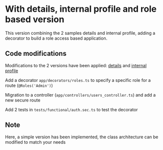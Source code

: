 # With details, internal profile and role based version

This version combining the 2 samples details and internal profile, adding a decorator to build a role access based application.

## Code modifications

Modifications to the 2 versions have been applied: [details](../with-custom-details/README.md) and [internal profile](../with-internal-profile/README.md)

Add a decorator `app/decorators/roles.ts` to specify a specific role for a route (`@Roles('Admin')`)

Migration to a controller (`app/controllers/users_controller.ts`) and add a new secure route

Add 2 tests in `tests/functional/auth.sec.ts` to test the decorator
## Note
Here, a simple version has been implemented, the class architecture can be modified to match your needs